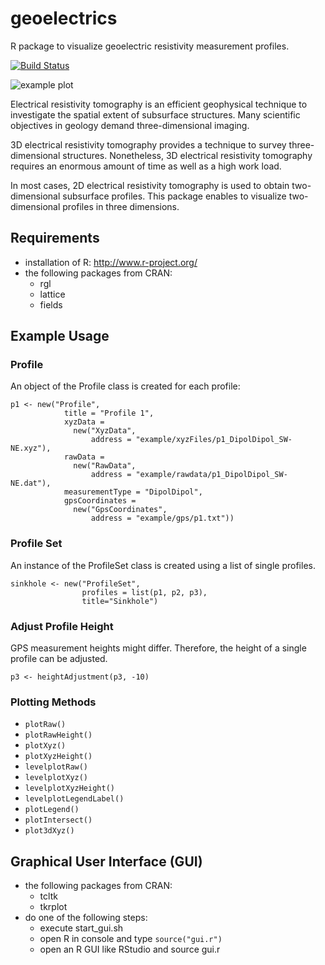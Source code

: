 # geoelectrics
R package to visualize geoelectric resistivity measurement profiles.

[![Build Status](https://travis-ci.org/kleebaum/geoelectrics.svg?branch=master)](https://travis-ci.org/kleebaum/geoelectrics)

![example plot](https://raw.githubusercontent.com/kleebaum/geoelectrics/master/example/sinkhole.png)

Electrical resistivity tomography is an efficient geophysical technique to investigate the spatial extent of subsurface structures. Many scientific objectives in geology demand three-dimensional imaging. 

3D electrical resistivity tomography provides a technique to survey three-dimensional structures. Nonetheless, 3D electrical resistivity tomography requires an enormous amount of time as well as a high work load. 

In most cases, 2D electrical resistivity tomography is used to obtain two-dimensional subsurface profiles. This package enables to visualize two-dimensional profiles in three dimensions.
 
## Requirements
- installation of R: http://www.r-project.org/
- the following packages from CRAN:
  - rgl
  - lattice
  - fields
  
## Example Usage
### Profile
An object of the Profile class is created for each profile:
```
p1 <- new("Profile",
            title = "Profile 1",
            xyzData = 
              new("XyzData", 
                  address = "example/xyzFiles/p1_DipolDipol_SW-NE.xyz"),
            rawData = 
              new("RawData",
                  address = "example/rawdata/p1_DipolDipol_SW-NE.dat"),
            measurementType = "DipolDipol",
            gpsCoordinates = 
              new("GpsCoordinates",
                  address = "example/gps/p1.txt"))
```

### Profile Set
An instance of the ProfileSet class is created using a list of single profiles.
```
sinkhole <- new("ProfileSet",
                profiles = list(p1, p2, p3),
                title="Sinkhole")
```

### Adjust Profile Height
GPS measurement heights might differ. Therefore, the height of a single profile can be adjusted.
```
p3 <- heightAdjustment(p3, -10)
```

### Plotting Methods
- ```plotRaw()```
- ```plotRawHeight()```
- ```plotXyz()```
- ```plotXyzHeight()```
- ```levelplotRaw()```
- ```levelplotXyz()```
- ```levelplotXyzHeight()```
- ```levelplotLegendLabel()```
- ```plotLegend()```
- ```plotIntersect()```
- ```plot3dXyz()```

## Graphical User Interface (GUI)
- the following packages from CRAN:
  - tcltk
  - tkrplot
- do one of the following steps:
  - execute start_gui.sh
  - open R in console and type ```source("gui.r")```
  - open an R GUI like RStudio and source gui.r